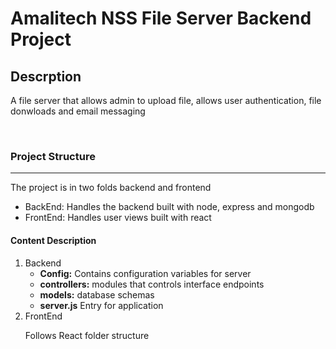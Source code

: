 <h1>Amalitech NSS File Server Backend Project </h1>
<h2>Descrption </h2>
<p>A file server that allows admin to upload file, allows user authentication, file donwloads and email messaging</p>
<br>
<h3>Project Structure </h3>
<hr>
<p>The project is in two folds backend and frontend</p>
<ul>
    <li>BackEnd: Handles the backend built with node, express and mongodb </li>
    <li>FrontEnd: Handles user views built with react
</ul>
<h4>Content Description </h4>
<ol>
<li>Backend <ul> 
    <li><b>Config:</b> Contains configuration variables for server </li>
    <li><b>controllers:</b> modules that controls interface endpoints</li>
    <li><b>models:</b> database schemas</li>
    <li><b>server.js</b> Entry for application</li>
</ul>
</li>
<li>FrontEnd </br>
<p>Follows React folder structure </p>
</li>


</ol>